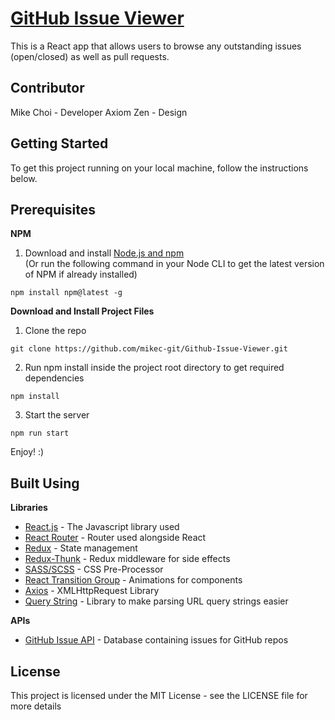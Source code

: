 # [GitHub Issue Viewer](https://github-issue-viewer-e9745.firebaseapp.com/)
This is a React app that allows users to browse any outstanding issues (open/closed) as well as pull requests.  

## Contributor
Mike Choi - Developer
Axiom Zen - Design

## Getting Started
To get this project running on your local machine, follow the instructions below.

## Prerequisites
**NPM**
1) Download and install [Node.js and npm](https://nodejs.org/en/)  
(Or run the following command in your Node CLI to get the latest version of NPM if already installed)
```
npm install npm@latest -g
```

**Download and Install Project Files**
1) Clone the repo
```
git clone https://github.com/mikec-git/Github-Issue-Viewer.git
```

2) Run npm install inside the project root directory to get required dependencies
```
npm install
```

3) Start the server
```
npm run start
```

Enjoy! :)

## Built Using
**Libraries**
- [React.js](https://reactjs.org/) - The Javascript library used
- [React Router](https://reacttraining.com/react-router/) - Router used alongside React
- [Redux](https://redux.js.org/) - State management
- [Redux-Thunk](https://github.com/reduxjs/redux-thunk) - Redux middleware for side effects
- [SASS/SCSS](https://sass-lang.com/) - CSS Pre-Processor
- [React Transition Group](https://reactcommunity.org/react-transition-group/) - Animations for components
- [Axios](https://github.com/axios/axios) - XMLHttpRequest Library
- [Query String](https://github.com/sindresorhus/query-string) - Library to make parsing URL query strings easier

**APIs**
- [GitHub Issue API](https://developer.github.com/v3/issues/) - Database containing issues for GitHub repos

## License
This project is licensed under the MIT License - see the LICENSE file for more details
